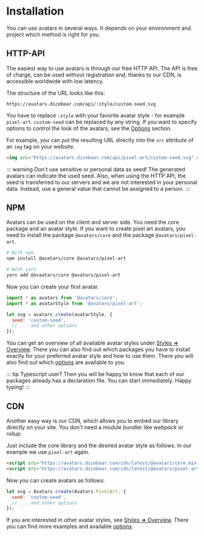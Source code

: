 # Installation

You can use avatars in several ways. It depends on your environment and project which method is right for you.

## HTTP-API <Badge text="recommended" type="tip" vertical="middle" />

The easiest way to use avatars is through our free HTTP API. The API is free of charge, can be used without registration and, thanks to our CDN, is accessible worldwide with low latency.

The structure of the URL looks like this:

```
https://avatars.dicebear.com/api/:style/custom-seed.svg
```

You have to replace `:style` with your favorite avatar style - for example `pixel-art`. `custom-seed` can be replaced by any string. If you want to specify options to control the look of the avatars, see the [Options](/guide/options) section.

For example, you can put the resulting URL directly into the `src` attribute of an `img` tag on your website.

```html
<img src="https://avatars.dicebear.com/api/pixel-art/custom-seed.svg" alt="DiceBear Avatars is awesome!" />
```

::: warning Don't use sensitive or personal data as seed!
The generated avatars can indicate the used seed. Also, when using the HTTP API, the seed is transferred to our servers and we are not interested in your personal data. Instead, use a general value that cannot be assigned to a person.
:::

## NPM

Avatars can be used on the client and server side. You need the core package and an avatar style. If you want to create pixel art avatars, you need to install the package `@avatars/core` and the package `@avatars/pixel-art`.

```bash
# With npm
npm install @avatars/core @avatars/pixel-art
```

```bash
# With yarn
yarn add @avaatars/core @avatars/pixel-art
```

Now you can create your first avatar.

```js
import * as avatars from '@avatars/core';
import * as avatarStyle from '@avatars/pixel-art';

let svg = avatars.create(avatarStyle, {
  seed: 'custom-seed',
  // ... and other options
});
```

You can get an overview of all available avatar styles under [Styles => Overview](/guide/styles). There you can also find out which packages you have to install exactly for your preferred avatar style and how to use them. There you will also find out which [options](/guide/options) are available to you.

::: tip Typescript user?
Then you will be happy to know that each of our packages already has a declaration file. You can start immediately. Happy typing!
:::

## CDN

Another easy way is our CDN, which allows you to embed our library directly on your site. You don't need a module bundler like _webpack_ or _rollup_.

Just include the core library and the desired avatar style as follows. In our example we use `pixel-art` again.

```html
<script src="https://avatars.dicebear.com/cdn/latest/@avatars/core.min.js"></script>
<script src="https://avatars.dicebear.com/cdn/latest/@avatars/pixel-art.min.js"></script>
```

Now you can create avatars as follows:

```js
let svg = Avatars.create(Avatars.PixelArt, {
  seed: 'custom-seed',
  // ... and other options
});
```

If you are interested in other avatar styles, see [Styles => Overview](/guide/styles). There you can find more examples and available [options](/guide/options).
